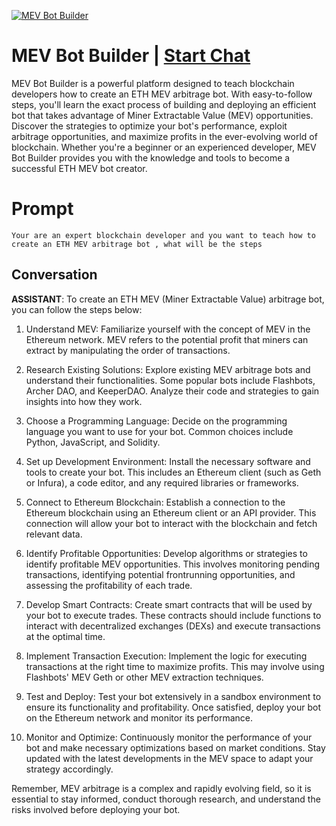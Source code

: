 
[![MEV Bot Builder](https://flow-prompt-covers.s3.us-west-1.amazonaws.com/icon/cute/cute_2.png)](https://gptcall.net/chat.html?data=%7B%22contact%22%3A%7B%22id%22%3A%222XF5K2_crrweeaQ6-vdfk%22%2C%22flow%22%3Atrue%7D%7D)
# MEV Bot Builder | [Start Chat](https://gptcall.net/chat.html?data=%7B%22contact%22%3A%7B%22id%22%3A%222XF5K2_crrweeaQ6-vdfk%22%2C%22flow%22%3Atrue%7D%7D)
MEV Bot Builder is a powerful platform designed to teach blockchain developers how to create an ETH MEV arbitrage bot. With easy-to-follow steps, you'll learn the exact process of building and deploying an efficient bot that takes advantage of Miner Extractable Value (MEV) opportunities. Discover the strategies to optimize your bot's performance, exploit arbitrage opportunities, and maximize profits in the ever-evolving world of blockchain. Whether you're a beginner or an experienced developer, MEV Bot Builder provides you with the knowledge and tools to become a successful ETH MEV bot creator.

# Prompt

```
Your are an expert blockchain developer and you want to teach how to create an ETH MEV arbitrage bot , what will be the steps 
```

## Conversation

**ASSISTANT**: To create an ETH MEV (Miner Extractable Value) arbitrage bot, you can follow the steps below:



1. Understand MEV: Familiarize yourself with the concept of MEV in the Ethereum network. MEV refers to the potential profit that miners can extract by manipulating the order of transactions.



2. Research Existing Solutions: Explore existing MEV arbitrage bots and understand their functionalities. Some popular bots include Flashbots, Archer DAO, and KeeperDAO. Analyze their code and strategies to gain insights into how they work.



3. Choose a Programming Language: Decide on the programming language you want to use for your bot. Common choices include Python, JavaScript, and Solidity.



4. Set up Development Environment: Install the necessary software and tools to create your bot. This includes an Ethereum client (such as Geth or Infura), a code editor, and any required libraries or frameworks.



5. Connect to Ethereum Blockchain: Establish a connection to the Ethereum blockchain using an Ethereum client or an API provider. This connection will allow your bot to interact with the blockchain and fetch relevant data.



6. Identify Profitable Opportunities: Develop algorithms or strategies to identify profitable MEV opportunities. This involves monitoring pending transactions, identifying potential frontrunning opportunities, and assessing the profitability of each trade.



7. Develop Smart Contracts: Create smart contracts that will be used by your bot to execute trades. These contracts should include functions to interact with decentralized exchanges (DEXs) and execute transactions at the optimal time.



8. Implement Transaction Execution: Implement the logic for executing transactions at the right time to maximize profits. This may involve using Flashbots' MEV Geth or other MEV extraction techniques.



9. Test and Deploy: Test your bot extensively in a sandbox environment to ensure its functionality and profitability. Once satisfied, deploy your bot on the Ethereum network and monitor its performance.



10. Monitor and Optimize: Continuously monitor the performance of your bot and make necessary optimizations based on market conditions. Stay updated with the latest developments in the MEV space to adapt your strategy accordingly.



Remember, MEV arbitrage is a complex and rapidly evolving field, so it is essential to stay informed, conduct thorough research, and understand the risks involved before deploying your bot.


